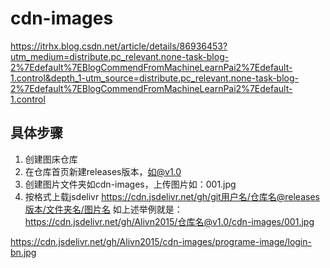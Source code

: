 # cdn-images
https://itrhx.blog.csdn.net/article/details/86936453?utm_medium=distribute.pc_relevant.none-task-blog-2%7Edefault%7EBlogCommendFromMachineLearnPai2%7Edefault-1.control&depth_1-utm_source=distribute.pc_relevant.none-task-blog-2%7Edefault%7EBlogCommendFromMachineLearnPai2%7Edefault-1.control

## 具体步骤
1. 创建图床仓库
2. 在仓库首页新建releases版本，如@v1.0
3. 创建图片文件夹如cdn-images，上传图片如：001.jpg
4. 按格式上载jsdelivr
https://cdn.jsdelivr.net/gh/git用户名/仓库名@releases版本/文件夹名/图片名
如上述举例就是：
https://cdn.jsdelivr.net/gh/Alivn2015/仓库名@v1.0/cdn-images/001.jpg

https://cdn.jsdelivr.net/gh/Alivn2015/cdn-images/programe-image/login-bn.jpg